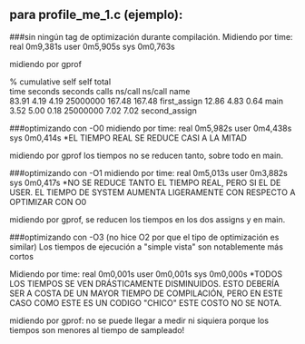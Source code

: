 ## para profile_me_1.c (ejemplo):

###sin ningún tag de optimización durante compilación.
 Midiendo por time:	
	real	0m9,381s
	user	0m5,905s
	sys	0m0,763s

midiendo por gprof

  %   cumulative   self              self     total           
 time   seconds   seconds    calls  ns/call  ns/call  name    
 83.91      4.19     4.19 25000000   167.48   167.48  first_assign
 12.86      4.83     0.64                             main
  3.52      5.00     0.18 25000000     7.02     7.02  second_assign

###optimizando con -O0
midiendo por time:
	real	0m5,982s
	user	0m4,438s
	sys	0m0,414s
 *EL TIEMPO REAL SE REDUCE CASI A LA MITAD

midiendo por gprof los tiempos no se reducen tanto, sobre todo en main.

###optimizando con -O1
midiendo por time:
	real	0m5,013s
	user	0m3,882s
	sys	0m0,417s
 *NO SE REDUCE TANTO EL TIEMPO REAL, PERO SI EL DE USER. EL TIEMPO DE SYSTEM AUMENTA LIGERAMENTE CON RESPECTO A OPTIMIZAR CON O0

midiendo por gprof, se reducen los tiempos en los dos assigns y en main.

###optimizando con -O3 (no hice O2 por que el tipo de optimización es similar)
Los tiempos de ejecución a "simple vista" son notablemente más cortos

Midiendo por time:
	real	0m0,001s
	user	0m0,001s
	sys	0m0,000s
 *TODOS LOS TIEMPOS SE VEN DRÁSTICAMENTE DISMINUIDOS. ESTO DEBERÍA SER A COSTA DE UN MAYOR TIEMPO DE COMPILACIÓN, PERO EN ESTE CASO COMO ESTE ES UN CODIGO "CHICO" ESTE COSTO NO SE NOTA.

midiendo por gprof: no se puede llegar a medir ni siquiera porque los tiempos son menores al tiempo de sampleado!
